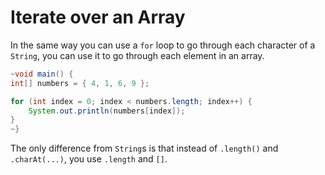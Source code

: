 # Iterate over an Array

In the same way you can use a `for` loop to go through each character of a `String`,
you can use it to go through each element in an array.

```java
~void main() {
int[] numbers = { 4, 1, 6, 9 };

for (int index = 0; index < numbers.length; index++) {
    System.out.println(numbers[index]);
}
~}
```

The only difference from `String`s is that instead of `.length()` and `.charAt(...)`, you use `.length` and `[]`.
